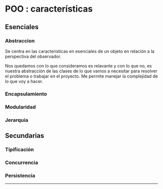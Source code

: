 # POO : características

## Esenciales

### Abstraccion

Se centra en las características en esenciales de un objeto en relación a la perspectiva del observador.

Nos quedamos con lo que consideramos es relavante y con lo que no, es nuestra abstracción de las clases de lo que vamos a necesitar para resolver el problema o trabajar en el proyecto. Me permite manejar la complejidad de lo que voy a hacer.

### Encapsulamiento

### Modularidad

### Jerarquía


## Secundarias

### Tipificación

### Concurrencia

### Persistencia



---

